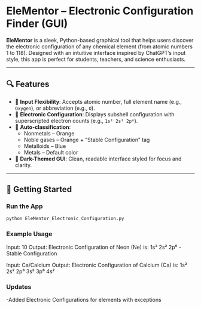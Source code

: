 # EleMentor – Electronic Configuration Finder (GUI)

**EleMentor** is a sleek, Python-based graphical tool that helps users discover the electronic configuration of any chemical element (from atomic numbers 1 to 118). Designed with an intuitive interface inspired by ChatGPT’s input style, this app is perfect for students, teachers, and science enthusiasts.

---

## 🔍 Features

- 🎯 **Input Flexibility**: Accepts atomic number, full element name (e.g., `Oxygen`), or abbreviation (e.g., `O`).
- 📘 **Electronic Configuration**: Displays subshell configuration with superscripted electron counts (e.g., `1s² 2s² 2p⁶`).
- 🧠 **Auto-classification**:
  - Nonmetals – Orange
  - Noble gases – Orange + “Stable Configuration” tag
  - Metalloids – Blue
  - Metals – Default color
- 🌙 **Dark-Themed GUI**: Clean, readable interface styled for focus and clarity.

---

## 🚀 Getting Started

### Run the App

```bash
python EleMentor_Electronic_Configuration.py
```

### Example Usage

Input: 10
Output: Electronic Configuration of Neon (Ne) is: 1s² 2s² 2p⁶ - Stable Configuration

Input: Ca/Calcium
Output: Electronic Configuration of Calcium (Ca) is: 1s² 2s² 2p⁶ 3s² 3p⁶ 4s²

### Updates

-Added Electronic Configurations for elements with exceptions


